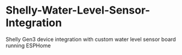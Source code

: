 # Shelly-Water-Level-Sensor-Integration
Shelly Gen3 device integration with custom water level sensor board running ESPHome
